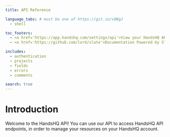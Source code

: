 ```yaml
---
title: API Reference

language_tabs: # must be one of https://git.io/vQNgJ
  - shell

toc_footers:
  - <a href='https://app.handshq.com/settings/api'>View your HandsHQ API settings</a>
  - <a href='https://github.com/lord/slate'>Documentation Powered by Slate</a>

includes:
  - authentication
  - projects
  - fields
  - errors
  - comments

search: true
---
```


# Introduction

Welcome to the HandsHQ API! You can use our API to access HandsHQ API endpoints, in order to manage your resources on your HandsHQ account.
